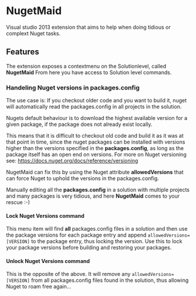 NugetMaid
=========

Visual studio 2013 extension that aims to help when doing tidious or complext Nuget tasks.

## Features
The extension exposes a contextmenu on the Solutionlevel, called **NugetMaid**
From here you have access to Solution level commands.

### Handeling Nuget versions in packages.config
The use case is:
If you checkout older code and you want to build it, nuget will automatically read the packages.config in all projects in the solution.

Nugets default behaviour is to download the highest available version for a given package, if the package does not already exist locally.

This means that it is difficult to checkout old code and build it as it was at that point in time, since the nuget packages can be installed with versions higher than the versions specified in the **packages.config**, as long as the package itself has an open end on versions. For more on Nuget versioning see: https://docs.nuget.org/docs/reference/versioning

NugetMaid can fix this by using the Nuget attribute **allowedVersions** that can force Nuget to uphold the versions in the packages.config.

Manually editing all the **packages.config** in a solution with multiple projects and many packages is very tidious, and here **NugetMaid** comes to your rescue :-)

#### Lock Nuget Versions command
This menu item will find **all** packages.config files in a solution and then use the package versions for each package entry and append ``allowedVersions=[VERSION]`` to the package entry, thus locking the version.
Use this to lock your package versions before building and restoring your packages.

#### Unlock Nuget Versions command
This is the opposite of the above. It will remove any ``allowedVersions=[VERSION]`` from all packages.config files found in the solution, thus allowing Nuget to roam free again...

